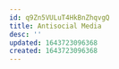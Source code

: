 ```yaml
---
id: q9Zn5VULuT4HkBnZhqvgQ
title: Antisocial Media
desc: ''
updated: 1643723096368
created: 1643723096368
---
```


